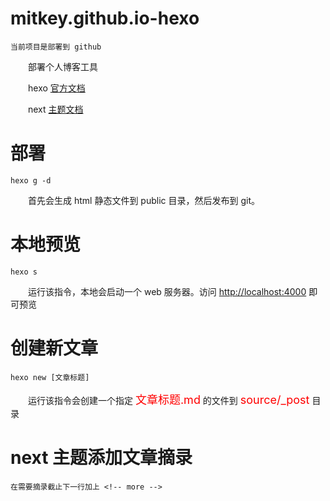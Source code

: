 # mitkey.github.io-hexo
 	当前项目是部署到 github

　　部署个人博客工具

　　hexo [官方文档](https://hexo.io/zh-cn/docs)

　　next [主题文档](http://theme-next.iissnan.com)


# 部署 #

	hexo g -d
	
　　首先会生成 html 静态文件到 public 目录，然后发布到 git。

# 本地预览 #

	hexo s

　　运行该指令，本地会启动一个 web 服务器。访问 [http://localhost:4000](http://localhost:4000 "本地服务") 即可预览

# 创建新文章 #

	hexo new [文章标题]

　　运行该指令会创建一个指定 <font size="4px" color="red">文章标题.md</font> 的文件到 <font size="4px" color="red">source/_post</font> 目录

# next 主题添加文章摘录 #

	在需要摘录截止下一行加上 <!-- more -->